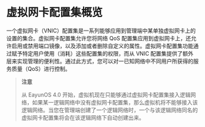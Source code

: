 # 虚拟网卡配置集概览

一个虚拟网卡（VNIC）配置集是一系列能够应用到管理端中某单独虚拟网卡上的设置的集合。虚拟网卡配置集允许您将网络 QoS 配置集应用到虚拟网卡上，还允许启用或禁用端口镜像，以及添加或者删除自定义的属性。虚拟网卡配置集功能通过赋予特定用户使用（消耗）这些配置集的权限，而从 VNIC 配置集提供了额外层来实现管理的便利性。通过此方式，您可以对一已知网络中不同用户所获得的服务质量（QoS）进行控制。

> **注意**
>
> 从 EayunOS 4.0 开始，虚拟机现在只能够通过虚拟网卡配置集接入逻辑网络，如果某一逻辑网络中没有虚拟网卡配置集，那么虚拟机将不能够接入该逻辑网络。当您在管理端创建了一个逻辑网络时，一个与该逻辑网络同名的虚拟网卡配置集将会在该逻辑网络下自动创建出来。
